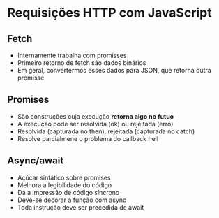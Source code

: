 # Requisições HTTP com JavaScript

## Fetch
- Internamente trabalha com promisses
- Primeiro retorno de fetch são dados binários
- Em geral, convertermos esses dados para JSON, que retorna outra promisse

## Promises 
- São construções cuja execução **retorna algo no futuo**
- A execução pode ser resolvida (ok) ou rejeitada (erro)
- Resolvida (capturada no then), rejeitada (capturada no catch)
- Resolve parcialmene o problema do callback hell

## Async/await
- Açúcar sintático sobre promises
- Melhora a legibilidade do código
- Dá a impressão de código síncrono
- Deve-se decorar a função com async
- Toda instrução deve ser precedida de await
